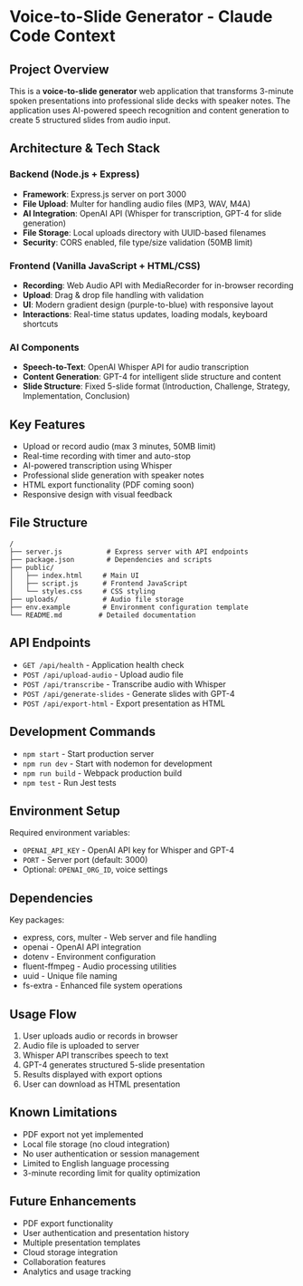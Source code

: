 # Voice-to-Slide Generator - Claude Code Context

## Project Overview
This is a **voice-to-slide generator** web application that transforms 3-minute spoken presentations into professional slide decks with speaker notes. The application uses AI-powered speech recognition and content generation to create 5 structured slides from audio input.

## Architecture & Tech Stack

### Backend (Node.js + Express)
- **Framework**: Express.js server on port 3000
- **File Upload**: Multer for handling audio files (MP3, WAV, M4A)
- **AI Integration**: OpenAI API (Whisper for transcription, GPT-4 for slide generation)
- **File Storage**: Local uploads directory with UUID-based filenames
- **Security**: CORS enabled, file type/size validation (50MB limit)

### Frontend (Vanilla JavaScript + HTML/CSS)
- **Recording**: Web Audio API with MediaRecorder for in-browser recording
- **Upload**: Drag & drop file handling with validation
- **UI**: Modern gradient design (purple-to-blue) with responsive layout
- **Interactions**: Real-time status updates, loading modals, keyboard shortcuts

### AI Components
- **Speech-to-Text**: OpenAI Whisper API for audio transcription
- **Content Generation**: GPT-4 for intelligent slide structure and content
- **Slide Structure**: Fixed 5-slide format (Introduction, Challenge, Strategy, Implementation, Conclusion)

## Key Features
- Upload or record audio (max 3 minutes, 50MB limit)
- Real-time recording with timer and auto-stop
- AI-powered transcription using Whisper
- Professional slide generation with speaker notes
- HTML export functionality (PDF coming soon)
- Responsive design with visual feedback

## File Structure
```
/
├── server.js           # Express server with API endpoints
├── package.json        # Dependencies and scripts
├── public/
│   ├── index.html     # Main UI
│   ├── script.js      # Frontend JavaScript
│   └── styles.css     # CSS styling
├── uploads/           # Audio file storage
├── env.example        # Environment configuration template
└── README.md         # Detailed documentation
```

## API Endpoints
- `GET /api/health` - Application health check
- `POST /api/upload-audio` - Upload audio file
- `POST /api/transcribe` - Transcribe audio with Whisper
- `POST /api/generate-slides` - Generate slides with GPT-4
- `POST /api/export-html` - Export presentation as HTML

## Development Commands
- `npm start` - Start production server
- `npm run dev` - Start with nodemon for development
- `npm run build` - Webpack production build
- `npm test` - Run Jest tests

## Environment Setup
Required environment variables:
- `OPENAI_API_KEY` - OpenAI API key for Whisper and GPT-4
- `PORT` - Server port (default: 3000)
- Optional: `OPENAI_ORG_ID`, voice settings

## Dependencies
Key packages:
- express, cors, multer - Web server and file handling
- openai - OpenAI API integration
- dotenv - Environment configuration
- fluent-ffmpeg - Audio processing utilities
- uuid - Unique file naming
- fs-extra - Enhanced file system operations

## Usage Flow
1. User uploads audio or records in browser
2. Audio file is uploaded to server
3. Whisper API transcribes speech to text
4. GPT-4 generates structured 5-slide presentation
5. Results displayed with export options
6. User can download as HTML presentation

## Known Limitations
- PDF export not yet implemented
- Local file storage (no cloud integration)
- No user authentication or session management
- Limited to English language processing
- 3-minute recording limit for quality optimization

## Future Enhancements
- PDF export functionality
- User authentication and presentation history
- Multiple presentation templates
- Cloud storage integration
- Collaboration features
- Analytics and usage tracking